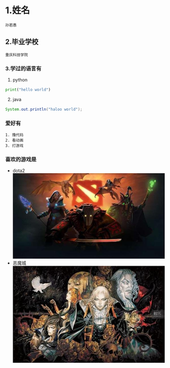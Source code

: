 # 1.姓名
    孙若愚
## 2.毕业学校
    重庆科技学院
### 3.学过的语言有
1. python
````python
print("hello world")
````
2. java
````java
System.out.println("haloo world");
````
### 爱好有
````
1. 撸代码
2. 看动画
3. 打游戏
````

### 喜欢的游戏是

* dota2
![dota2](dota.png)
* 恶魔城
![Castlevania](Castlevania.png)
